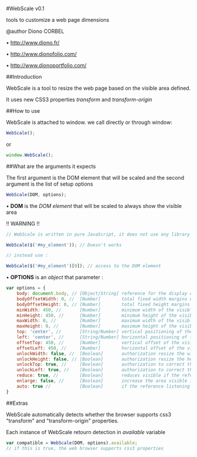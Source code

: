 #WebScale v0.1

tools to customize a web page dimensions

@author Diono CORBEL

• http://www.diono.fr/

• http://www.dionofolio.com/

• http://www.dionoportfolio.com/

##Introduction

WebScale is a tool to resize the web page based on the visible area defined.

It uses new CSS3 properties _transform_  and _transform-origin_

##How to use

WebScale is attached to window. we call directly or through window:

```javascript
WebScale();
```
or

```javascript
window.WebScale();
```

##What are the arguments it expects

The first argument is the DOM element that will be scaled and the second argument is the list of setup options

```javascript
WebScale(DOM, options);
```

• __DOM__ is the _DOM element_ that will be scaled to always show the visible area

!! WARNING !!
```javascript
// WebScale is written in pure JavaScript, it does not use any library like jQuery

WebScale($('#my_element')); // Doesn't works

// instead use :

WebScale($('#my_element')[0]); // access to the DOM element
```

• __OPTIONS__ is an _object_ that parameter :

```javascript
var options = {
	body: document.body, // [Object/String] reference for the display dimensions (by default, the body of the page)
	bodyOffsetWidth: 0, //  [Number]        total fixed width margins of the referent
	bodyOffsetHeight: 0, // [Number]        total fixed height margins of the referent
	minWidth: 450, //       [Number]        minimum width of the visible zone (0 to disable)
	minHeight: 450, //      [Number]        minimum height of the visible zone (0 to disable)
	maxWidth: 0, //         [Number]        maximum width of the visible zone (0 to disable)
	maxHeight: 0, //        [Number]        maximum height of the visible zone (0 to disable)
	top: 'center', //       [String/Number] vertical positioning of the visible area within its container (either in pixels or as a percentage or text: "right", "center", "left")
	left: 'center', //      [String/Number] horizontal positioning of the visible area within its container (either in pixels or as a percentage or text: "right", "center", "left")
	offsetTop: 450, //      [Number]        vertical offset of the visible area compared to the whole area
	offsetLeft: 450, //     [Number]        horizontal offset of the visible area compared to the whole area
	unlockWidth: false, //  [Boolean]       authorization resize the width to fit the refrence
	unlockHeight: false, // [Boolean]       authorization resize the height to fit the refrence
	unlockTop: true, //     [Boolean]       authorization to correct the vertical position of the visible area
	unlockLeft: true, //    [Boolean]       authorization to correct the horizontal position of the visible area
	reduce: true, //        [Boolean]       reduces visible if the reference area is too small
	enlarge: false, //      [Boolean]       increase the area visible if the reference is too high
	auto: true //           [Boolean]       if the reference listening for the event "resize", WebScale puts to automatically update the visible area (note only works on window or document or body)
}
```

##Extras

WebScale automatically detects whether the browser supports css3 "transform" and "transform-origin" properties.

Each instance of WebScale retourn detection in _available_ variable

```javascript
var compatible = WebScale(DOM, options).available;
// if this is true, the web browser supports css3 properties
```